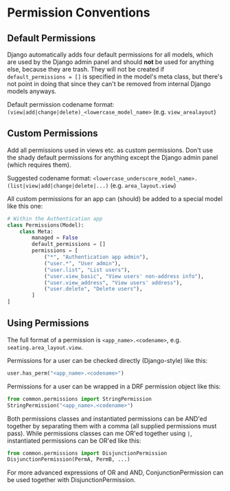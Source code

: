 # Permission Conventions

## Default Permissions
Django automatically adds four default permissions for all models, which are used by the Django admin panel and should **not** be used for anything else, because they are trash. They will not be created if `default_permissions = []` is specified in the model's meta class, but there's not point in doing that since they can't be removed from internal Django models anyways.

Default permission codename format: `(view|add|change|delete)_<lowercase_model_name>` (e.g. `view_arealayout`)

## Custom Permissions
Add all permissions used in views etc. as custom permissions. Don't use the shady default permissions for anything except the Django admin panel (which requires them).

Suggested codename format: `<lowercase_underscore_model_name>.(list|view|add|change|delete|...)` (e.g. `area_layout.view`)

All custom permissions for an app can (should) be added to a special model like this one:
```python
# Within the Authentication app
class Permissions(Model):
    class Meta:
        managed = False
        default_permissions = []
        permissions = [
            ("*", "Authentication app admin"),
            ("user.*", "User admin"),
            ("user.list", "List users"),
            ("user.view_basic", "View users' non-address info"),
            ("user.view_address", "View users' address"),
            ("user.delete", "Delete users"),
        ]
]
```

## Using Permissions
The full format of a permission is `<app_name>.<codename>`, e.g. `seating.area_layout.view`.

Permissions for a user can be checked directly (Django-style) like this:
```python
user.has_perm("<app_name>.<codename>")
```

Permissions for a user can be wrapped in a DRF permission object like this:
```python
from common.permissions import StringPermission
StringPermission("<app_name>.<codename>")
```

Both permissions classes and instantiated permissions can be AND'ed together by separating them with a comma (all supplied permissions must pass). While permissions classes can me OR'ed together using `|`, instantiated permissions can be OR'ed like this:
```python
from common.permissions import DisjunctionPermission
DisjunctionPermission(PermA, PermB, ...)
```

For more advanced expressions of OR and AND, ConjunctionPermission can be used together with DisjunctionPermission.
